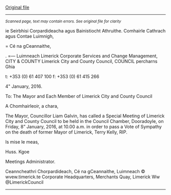 [Original file](https://www.limerick.ie/sites/default/files/media/documents/2017-06/Special%20Meeting%20of%20Limerick%20City%20and%20County%20Council.pdf)

---
*<small>Scanned page, text may contain errors. See original file for clarity</small>*  

ie Seirbhisi Corpardideacha agus Bainistiocht Athruithe.
Comhairle Cathrach agus Contae Luimnigh,

= Cé na gCeannaithe,

. =— Luimneach
Limerick Corporate Services and Change Management,
CITY & COUNTY Limerick City and County Council,
COUNCIL percharns Ghia

t: +353 (0) 61 407 100
f: +353 (0) 61 415 266

4" January, 2016.

To: The Mayor and Each Member of Limerick City and County Council

A Chomhairleoir, a chara,

The Mayor, Councillor Liam Galvin, has called a Special Meeting of Limerick City
and County Council to be held in the Council Chamber, Dooradoyle, on Friday, 8”
January, 2016, at 10.00 a.m. in order to pass a Vote of Sympathy on the death of
former Mayor of Limerick, Terry Kelly, RIP.

Is mise le meas,

Huss. Kgoe

Meetings Administrator.

Ceanncheathri Chorpardideach, Cé na gCeannaithe, Luimneach © wvew.timerick.te
Corporate Headquarters, Merchants Quay, Limerick Ww @LimerickCouncil


---
